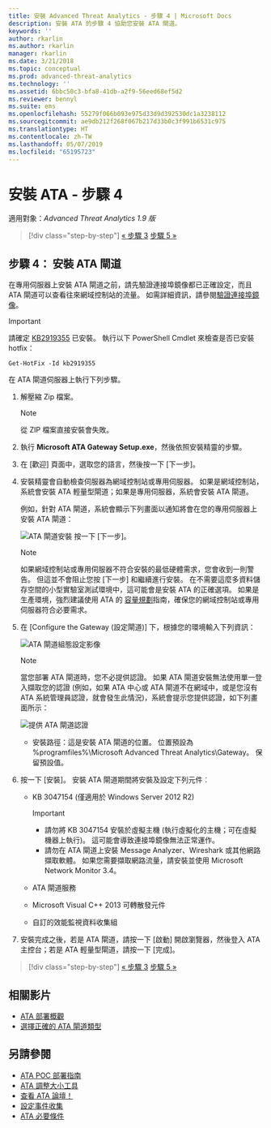 ```yaml
---
title: 安裝 Advanced Threat Analytics - 步驟 4 | Microsoft Docs
description: 安裝 ATA 的步驟 4 協助您安裝 ATA 閘道。
keywords: ''
author: rkarlin
ms.author: rkarlin
manager: rkarlin
ms.date: 3/21/2018
ms.topic: conceptual
ms.prod: advanced-threat-analytics
ms.technology: ''
ms.assetid: 6bbc50c3-bfa8-41db-a2f9-56eed68ef5d2
ms.reviewer: bennyl
ms.suite: ems
ms.openlocfilehash: 55279f066b093e975d33d9d392530dc1a3238112
ms.sourcegitcommit: ae9db212f268f067b217d33b0c3f991b6531c975
ms.translationtype: HT
ms.contentlocale: zh-TW
ms.lasthandoff: 05/07/2019
ms.locfileid: "65195723"
---
```

# <a name="install-ata---step-4"></a>安裝 ATA - 步驟 4

適用對象：*Advanced Threat Analytics 1.9 版*

> [!div class="step-by-step"]
> [« 步驟 3](install-ata-step3.md)
> [步驟 5 »](install-ata-step5.md)

## <a name="step-4-install-the-ata-gateway"></a>步驟 4： 安裝 ATA 閘道

在專用伺服器上安裝 ATA 閘道之前，請先驗證連接埠鏡像都已正確設定，而且 ATA 閘道可以查看往來網域控制站的流量。 如需詳細資訊，請參閱[驗證連接埠鏡像](validate-port-mirroring.md)。


> [!IMPORTANT]
> 請確定 [KB2919355](http://support.microsoft.com/kb/2919355/) 已安裝。  執行以下 PowerShell Cmdlet 來檢查是否已安裝 hotfix：
>
> `Get-HotFix -Id kb2919355`

在 ATA 閘道伺服器上執行下列步驟。

1. 解壓縮 Zip 檔案。 
   > [!NOTE] 
   > 從 ZIP 檔案直接安裝會失敗。
    
2. 執行 **Microsoft ATA Gateway Setup.exe**，然後依照安裝精靈的步驟。
    
3. 在 [歡迎] 頁面中，選取您的語言，然後按一下 [下一步]。
    
4. 安裝精靈會自動檢查伺服器為網域控制站或專用伺服器。 如果是網域控制站，系統會安裝 ATA 輕量型閘道；如果是專用伺服器，系統會安裝 ATA 閘道。 
    
   例如，針對 ATA 閘道，系統會顯示下列畫面以通知將會在您的專用伺服器上安裝 ATA 閘道：
    
   ![ATA 閘道安裝](media/ata-gw-install.png) 按一下 [下一步]。
    
   > [!NOTE] 
   > 如果網域控制站或專用伺服器不符合安裝的最低硬體需求，您會收到一則警告。 但這並不會阻止您按 [下一步] 和繼續進行安裝。 在不需要這麼多資料儲存空間的小型實驗室測試環境中，這可能會是安裝 ATA 的正確選項。 如果是生產環境，強烈建議使用 ATA 的 [容量規劃](ata-capacity-planning.md)指南，確保您的網域控制站或專用伺服器符合必要需求。
    
5. 在 [Configure the Gateway (設定閘道)] 下，根據您的環境輸入下列資訊：
    
   ![ATA 閘道組態設定影像](media/ata-gw-configure.png)
    
   > [!NOTE]
   > 當您部署 ATA 閘道時，您不必提供認證。 如果 ATA 閘道安裝無法使用單一登入擷取您的認證 (例如，如果 ATA 中心或 ATA 閘道不在網域中，或是您沒有 ATA 系統管理員認證，就會發生此情況)，系統會提示您提供認證，如下列畫面所示： 
   
    ![提供 ATA 閘道認證](media/ata-install-credentials.png)
   
    - 安裝路徑：這是安裝 ATA 閘道的位置。 位置預設為 %programfiles%\Microsoft Advanced Threat Analytics\Gateway。 保留預設值。
   
6. 按一下 [安裝]。 安裝 ATA 閘道期間將安裝及設定下列元件︰
    
    -   KB 3047154 (僅適用於 Windows Server 2012 R2)
    
        > [!IMPORTANT]
        > -   請勿將 KB 3047154 安裝於虛擬主機 (執行虛擬化的主機；可在虛擬機器上執行)。 這可能會導致連接埠鏡像無法正常運作。 
        > -   請勿在 ATA 閘道上安裝 Message Analyzer、Wireshark 或其他網路擷取軟體。 如果您需要擷取網路流量，請安裝並使用 Microsoft Network Monitor 3.4。
    
    -   ATA 閘道服務
    -   Microsoft Visual C++ 2013 可轉散發元件
    -   自訂的效能監視資料收集組
    
7. 安裝完成之後，若是 ATA 閘道，請按一下 [啟動] 開啟瀏覽器，然後登入 ATA 主控台；若是 ATA 輕量型閘道，請按一下 [完成]。


> [!div class="step-by-step"]
> [« 步驟 3](install-ata-step3.md)
> [步驟 5 »](install-ata-step5.md)


## <a name="related-videos"></a>相關影片
- [ATA 部署概觀](https://channel9.msdn.com/Shows/Microsoft-Security/Overview-of-ATA-Deployment-in-10-Minutes)
- [選擇正確的 ATA 閘道類型](https://channel9.msdn.com/Shows/Microsoft-Security/ATA-Deployment-Choose-the-Right-Gateway-Type)

## <a name="see-also"></a>另請參閱
- [ATA POC 部署指南](http://aka.ms/atapoc)
- [ATA 調整大小工具](http://aka.ms/atasizingtool)
- [查看 ATA 論壇！](https://social.technet.microsoft.com/Forums/security/home?forum=mata)
- [設定事件收集](configure-event-collection.md)
- [ATA 必要條件](ata-prerequisites.md)

